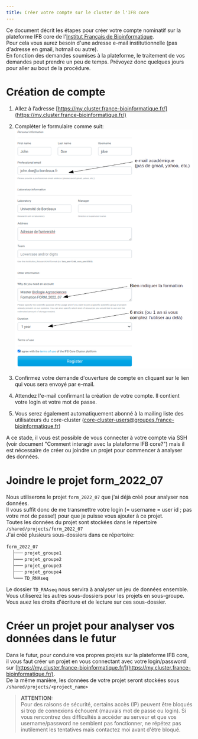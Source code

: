 ```yaml
---
title: Créer votre compte sur le cluster de l'IFB core
---
```


Ce document décrit les étapes pour créer votre compte nominatif sur la plateforme IFB core de l'[Institut Français de Bioinformatique](https://www.france-bioinformatique.fr/).  
Pour cela vous aurez besoin d'une adresse e-mail institutionnelle (pas d'adresse en gmail, hotmail ou autre).  
En fonction des demandes soumises à la plateforme, le traitement de vos demandes peut prendre un peu de temps. Prévoyez donc quelques jours pour aller au bout de la procédure.

# Création de compte

  1. Allez à l’adresse [https://my.cluster.france-bioinformatique.fr/](https://my.cluster.france-bioinformatique.fr/)
  2. Compléter le formulaire comme suit:
![](img/Formulaire_IFBCore.png)

  3. Confirmez votre demande d'ouverture de compte en cliquant sur le lien qui vous sera envoyé par e-mail. 
  4. Attendez l'e-mail confirmant la création de votre compte. Il contient votre login et votre mot de passe.
  5. Vous serez également automatiquement abonné à la mailing liste des utilisateurs du core-cluster (core-cluster-users@groupes.france-bioinformatique.fr)
  
A ce stade, il vous est possible de vous connecter à votre compte via SSH (voir document "Comment interagir avec la plateforme IFB core?") mais il est nécessaire de créer ou joindre un projet pour commencer à analyser des données.


# Joindre le projet form_2022_07

Nous utiliserons le projet `form_2022_07` que j'ai déjà créé pour analyser nos données.  
Il vous suffit donc de me transmettre votre login (= username = user id ; pas votre mot de passe!) pour que je puisse vous ajouter à ce projet.  
Toutes les données du projet sont stockées dans le répertoire `/shared/projects/form_2022_07`  
J'ai créé plusieurs sous-dossiers dans ce répertoire:

`form_2022_07`  
&nbsp;&nbsp;&nbsp;&nbsp;├── `projet_groupe1`  
&nbsp;&nbsp;&nbsp;&nbsp;├── `projet_groupe2`  
&nbsp;&nbsp;&nbsp;&nbsp;├── `projet_groupe3`  
&nbsp;&nbsp;&nbsp;&nbsp;├── `projet_groupe4`  
&nbsp;&nbsp;&nbsp;&nbsp;└── `TD_RNAseq`  

Le dossier `TD_RNAseq` nous servira à analyser un jeu de données ensemble.  
Vous utiliserez les autres sous-dossiers pour les projets en sous-groupe.  Vous auez les droits d'écriture et de lecture sur ces sous-dossier.  


# Créer un projet pour analyser vos données dans le futur

Dans le futur, pour conduire vos propres projets sur la plateforme IFB core, il vous faut créer un projet en vous connectant avec votre login/password sur [https://my.cluster.france-bioinformatique.fr/](https://my.cluster.france-bioinformatique.fr/).     
De la même manière, les données de votre projet seront stockées sous `/shared/projects/<project_name>`  


> **ATTENTION:**  
> Pour des raisons de sécurité, certains accès (IP) peuvent être bloqués si trop de connexions échouent (mauvais mot de passe ou login). Si vous rencontrez des difficultés à accéder au serveur et que vos username/password ne semblent pas fonctionner, ne répétez pas inutilement les tentatives mais contactez moi avant d'être bloqué.

